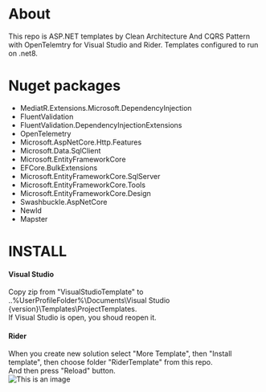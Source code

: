 # About

This repo is ASP.NET templates by Clean Architecture And CQRS Pattern with OpenTelemtry for Visual Studio and Rider. Templates configured to run on .net8.

# Nuget packages
- MediatR.Extensions.Microsoft.DependencyInjection
- FluentValidation
- FluentValidation.DependencyInjectionExtensions
- OpenTelemetry
- Microsoft.AspNetCore.Http.Features
- Microsoft.Data.SqlClient
- Microsoft.EntityFrameworkCore
- EFCore.BulkExtensions
- Microsoft.EntityFrameworkCore.SqlServer
- Microsoft.EntityFrameworkCore.Tools
- Microsoft.EntityFrameworkCore.Design
- Swashbuckle.AspNetCore
- NewId
- Mapster

# INSTALL

#### Visual Studio
Copy zip from "VisualStudioTemplate" to ..\%UserProfileFolder%\Documents\Visual Studio {version}\Templates\ProjectTemplates.<br />
If Visual Studio is open, you shoud reopen it.


#### Rider
When you create new solution select "More Template", then "Install template", then choose folder "RiderTemplate" from this repo.<br />
And then press "Reload" button.<br />
![This is an image](https://i.ibb.co/dGdH2Xk/Screenshot-3.png)
